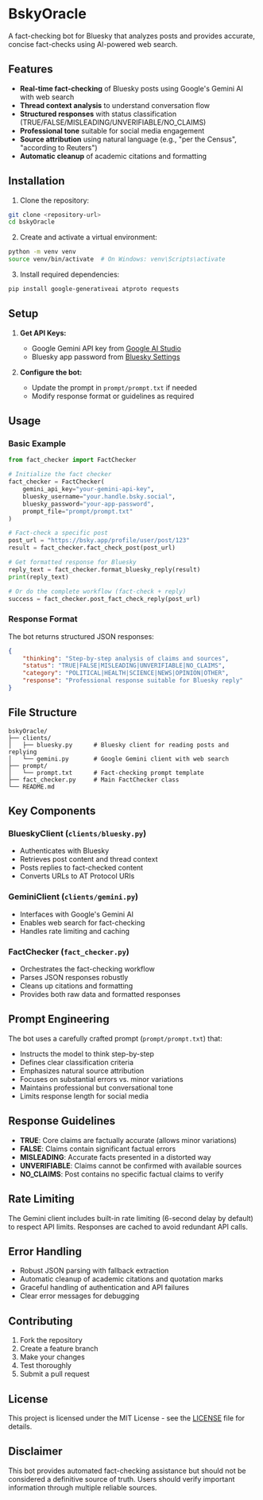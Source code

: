 # BskyOracle

A fact-checking bot for Bluesky that analyzes posts and provides accurate, concise fact-checks using AI-powered web search.

## Features

- **Real-time fact-checking** of Bluesky posts using Google's Gemini AI with web search
- **Thread context analysis** to understand conversation flow
- **Structured responses** with status classification (TRUE/FALSE/MISLEADING/UNVERIFIABLE/NO_CLAIMS)
- **Professional tone** suitable for social media engagement
- **Source attribution** using natural language (e.g., "per the Census", "according to Reuters")
- **Automatic cleanup** of academic citations and formatting

## Installation

1. Clone the repository:
```bash
git clone <repository-url>
cd bskyOracle
```

2. Create and activate a virtual environment:
```bash
python -m venv venv
source venv/bin/activate  # On Windows: venv\Scripts\activate
```

3. Install required dependencies:
```bash
pip install google-generativeai atproto requests
```

## Setup

1. **Get API Keys:**
   - Google Gemini API key from [Google AI Studio](https://makersuite.google.com/app/apikey)
   - Bluesky app password from [Bluesky Settings](https://bsky.app/settings/app-passwords)

2. **Configure the bot:**
   - Update the prompt in `prompt/prompt.txt` if needed
   - Modify response format or guidelines as required

## Usage

### Basic Example

```python
from fact_checker import FactChecker

# Initialize the fact checker
fact_checker = FactChecker(
    gemini_api_key="your-gemini-api-key",
    bluesky_username="your.handle.bsky.social",
    bluesky_password="your-app-password",
    prompt_file="prompt/prompt.txt"
)

# Fact-check a specific post
post_url = "https://bsky.app/profile/user/post/123"
result = fact_checker.fact_check_post(post_url)

# Get formatted response for Bluesky
reply_text = fact_checker.format_bluesky_reply(result)
print(reply_text)

# Or do the complete workflow (fact-check + reply)
success = fact_checker.post_fact_check_reply(post_url)
```

### Response Format

The bot returns structured JSON responses:

```json
{
    "thinking": "Step-by-step analysis of claims and sources",
    "status": "TRUE|FALSE|MISLEADING|UNVERIFIABLE|NO_CLAIMS",
    "category": "POLITICAL|HEALTH|SCIENCE|NEWS|OPINION|OTHER",
    "response": "Professional response suitable for Bluesky reply"
}
```

## File Structure

```
bskyOracle/
├── clients/
│   ├── bluesky.py      # Bluesky client for reading posts and replying
│   └── gemini.py       # Google Gemini client with web search
├── prompt/
│   └── prompt.txt      # Fact-checking prompt template
├── fact_checker.py     # Main FactChecker class
└── README.md
```

## Key Components

### BlueskyClient (`clients/bluesky.py`)
- Authenticates with Bluesky
- Retrieves post content and thread context
- Posts replies to fact-checked content
- Converts URLs to AT Protocol URIs

### GeminiClient (`clients/gemini.py`)
- Interfaces with Google's Gemini AI
- Enables web search for fact-checking
- Handles rate limiting and caching

### FactChecker (`fact_checker.py`)
- Orchestrates the fact-checking workflow
- Parses JSON responses robustly
- Cleans up citations and formatting
- Provides both raw data and formatted responses

## Prompt Engineering

The bot uses a carefully crafted prompt (`prompt/prompt.txt`) that:

- Instructs the model to think step-by-step
- Defines clear classification criteria
- Emphasizes natural source attribution
- Focuses on substantial errors vs. minor variations
- Maintains professional but conversational tone
- Limits response length for social media

## Response Guidelines

- **TRUE**: Core claims are factually accurate (allows minor variations)
- **FALSE**: Claims contain significant factual errors
- **MISLEADING**: Accurate facts presented in a distorted way
- **UNVERIFIABLE**: Claims cannot be confirmed with available sources
- **NO_CLAIMS**: Post contains no specific factual claims to verify

## Rate Limiting

The Gemini client includes built-in rate limiting (6-second delay by default) to respect API limits. Responses are cached to avoid redundant API calls.

## Error Handling

- Robust JSON parsing with fallback extraction
- Automatic cleanup of academic citations and quotation marks
- Graceful handling of authentication and API failures
- Clear error messages for debugging

## Contributing

1. Fork the repository
2. Create a feature branch
3. Make your changes
4. Test thoroughly
5. Submit a pull request

## License

This project is licensed under the MIT License - see the [LICENSE](LICENSE) file for details.

## Disclaimer

This bot provides automated fact-checking assistance but should not be considered a definitive source of truth. Users should verify important information through multiple reliable sources.